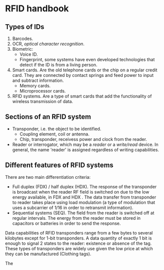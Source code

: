RFID handbook
=============

Types of IDs
------------

1. Barcodes.
2. OCR, _optical character recognition_.
2. Biometric:
	- Voice ID.
	- Fingerprint, some systems have even developed technologies that detect if the ID is from a living person.
3. Smart cards. Are the old telephone cards or the chip on a regular credit card. They are connected by contact springs and feed power to input and subtract information.
	- Memory cards.
	- Microprocessor cards.
4. RFID systems. Are a type of smart cards that add the functionality of wireless transmission of data.

Sections of an RFID system
--------------------------

- Transponder, i.e. the object to be identified.
	- Coupling element, coil or antenna.
	- Chip, transponder, receivess power and clock from the reader.
- Reader or interrogator, which may be a _reader_ or a _write/read_ device. In general, the name 'reader' is assigned regardless of writing capabilities.

Different features of RFID systems
----------------------------------

There are two main differentiation criteria:

- Full duplex (FDX) / half duplex (HDX). The response of the transponder is broadcast when the reader RF field is switched on due to the low energy available, in FDX and HDX . The data transfer from transponder to reader takes place using load modulation (a type of modulation that uses a subcarrier of 1/16 in order to retransmit information).
- Sequential systems (SEQ). The field from the reader is switched off at regular intervals. The energy from the reader must be stored in capacitors or batteries in order to send the response.

Data capabilities of RFID transponders range from a few bytes to several kilobytes except for 1-bit transponders. A data quantity of exactly 1 bit is enough to signal 2 states to the reader: existence or absence of the tag. These types of transponders are widely use given the low price at which they can be manufactured (Clothing tags).

The
